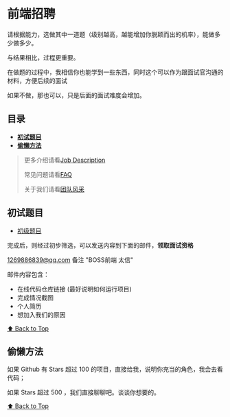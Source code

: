 # 前端招聘
请根据能力，选做其中一道题（级别越高，越能增加你脱颖而出的机率），能做多少做多少。

与结果相比，过程更重要。

在做题的过程中，我相信你也能学到一些东西，同时这个可以作为跟面试官沟通的材料，方便后续的面试

如果不做，那也可以，只是后面的面试难度会增加。

## 目录

- **[初试题目](#初试题目)**
- **[偷懒方法](#偷懒方法)**

> 更多介绍请看[Job Description](job-description.md)
>
> 常见问题请看[FAQ](FAQ.md)
> 
> 关于我们请看[团队风采](team.md)

## 初试题目

- [初级题目](exam-junior.md)

完成后，则经过初步筛选，可以发送内容到下面的邮件，**领取面试资格**

1269886839@qq.com 备注 "BOSS前端 太信"

邮件内容包含：

- 在线代码仓库链接 (最好说明如何运行项目)
- 完成情况截图
- 个人简历
- 想加入我们的原因 

[⬆ Back to Top](#目录)

##  偷懒方法

如果 Github 有 Stars 超过 100 的项目，直接给我，说明你充当的角色，我会去看代码；

如果 Stars 超过 500 ，我们直接聊聊吧。谈谈你想要的。

[⬆ Back to Top](#目录)
